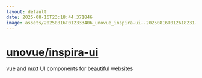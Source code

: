 ```yaml
---
layout: default
date: 2025-08-16T23:18:44.371846
image: assets/20250816T012333406_unovue_inspira-ui--20250816T012618231--cropped.png
---
```


# [unovue/inspira-ui](https://github.com/unovue/inspira-ui)

vue and nuxt UI components for beautiful websites
